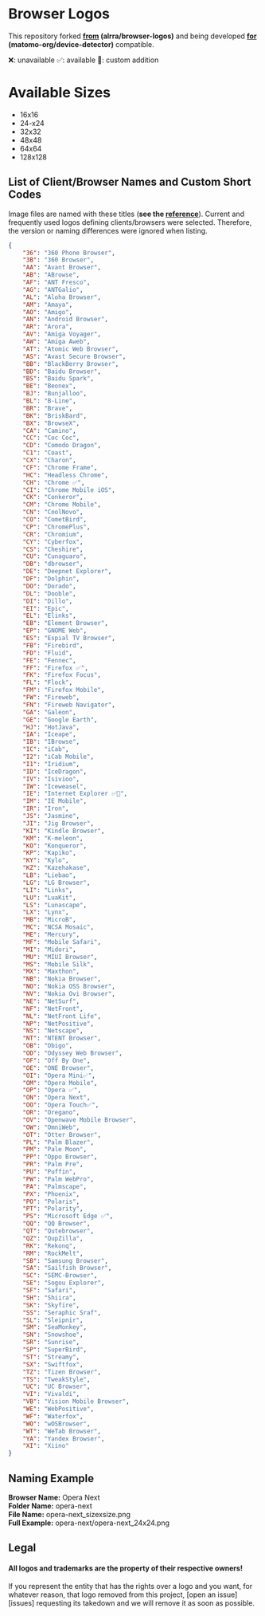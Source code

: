 # Browser Logos
This repository forked **[from](https://github.com/alrra/browser-logos) (alrra/browser-logos)** and being developed **[for](https://github.com/matomo-org/device-detector) (matomo-org/device-detector)** compatible.

❌: unavailable
✅: available
💠: custom addition

# Available Sizes

- 16x16
- 24-x24
- 32x32
- 48x48
- 64x64
- 128x128

## List of Client/Browser Names and Custom Short Codes
Image files are named with these titles (**see the [reference](https://github.com/matomo-org/device-detector/blob/c136bf9147bd8f33746b1915331fba133d076ed5/Parser/Client/Browser.php#L29)**). Current and frequently used logos defining clients/browsers were selected. Therefore, the version or naming differences were ignored when listing.

```json
{
    "36": "360 Phone Browser",
    "3B": "360 Browser",
    "AA": "Avant Browser",
    "AB": "ABrowse",
    "AF": "ANT Fresco",
    "AG": "ANTGalio",
    "AL": "Aloha Browser",
    "AM": "Amaya",
    "AO": "Amigo",
    "AN": "Android Browser",
    "AR": "Arora",
    "AV": "Amiga Voyager",
    "AW": "Amiga Aweb",
    "AT": "Atomic Web Browser",
    "AS": "Avast Secure Browser",
    "BB": "BlackBerry Browser",
    "BD": "Baidu Browser",
    "BS": "Baidu Spark",
    "BE": "Beonex",
    "BJ": "Bunjalloo",
    "BL": "B-Line",
    "BR": "Brave",
    "BK": "BriskBard",
    "BX": "BrowseX",
    "CA": "Camino",
    "CC": "Coc Coc",
    "CD": "Comodo Dragon",
    "C1": "Coast",
    "CX": "Charon",
    "CF": "Chrome Frame",
    "HC": "Headless Chrome",
    "CH": "Chrome ✅",
    "CI": "Chrome Mobile iOS",
    "CK": "Conkeror",
    "CM": "Chrome Mobile",
    "CN": "CoolNovo",
    "CO": "CometBird",
    "CP": "ChromePlus",
    "CR": "Chromium",
    "CY": "Cyberfox",
    "CS": "Cheshire",
    "CU": "Cunaguaro",
    "DB": "dbrowser",
    "DE": "Deepnet Explorer",
    "DF": "Dolphin",
    "DO": "Dorado",
    "DL": "Dooble",
    "DI": "Dillo",
    "EI": "Epic",
    "EL": "Elinks",
    "EB": "Element Browser",
    "EP": "GNOME Web",
    "ES": "Espial TV Browser",
    "FB": "Firebird",
    "FD": "Fluid",
    "FE": "Fennec",
    "FF": "Firefox ✅",
    "FK": "Firefox Focus",
    "FL": "Flock",
    "FM": "Firefox Mobile",
    "FW": "Fireweb",
    "FN": "Fireweb Navigator",
    "GA": "Galeon",
    "GE": "Google Earth",
    "HJ": "HotJava",
    "IA": "Iceape",
    "IB": "IBrowse",
    "IC": "iCab",
    "I2": "iCab Mobile",
    "I1": "Iridium",
    "ID": "IceDragon",
    "IV": "Isivioo",
    "IW": "Iceweasel",
    "IE": "Internet Explorer ✅💠",
    "IM": "IE Mobile",
    "IR": "Iron",
    "JS": "Jasmine",
    "JI": "Jig Browser",
    "KI": "Kindle Browser",
    "KM": "K-meleon",
    "KO": "Konqueror",
    "KP": "Kapiko",
    "KY": "Kylo",
    "KZ": "Kazehakase",
    "LB": "Liebao",
    "LG": "LG Browser",
    "LI": "Links",
    "LU": "LuaKit",
    "LS": "Lunascape",
    "LX": "Lynx",
    "MB": "MicroB",
    "MC": "NCSA Mosaic",
    "ME": "Mercury",
    "MF": "Mobile Safari",
    "MI": "Midori",
    "MU": "MIUI Browser",
    "MS": "Mobile Silk",
    "MX": "Maxthon",
    "NB": "Nokia Browser",
    "NO": "Nokia OSS Browser",
    "NV": "Nokia Ovi Browser",
    "NE": "NetSurf",
    "NF": "NetFront",
    "NL": "NetFront Life",
    "NP": "NetPositive",
    "NS": "Netscape",
    "NT": "NTENT Browser",
    "OB": "Obigo",
    "OD": "Odyssey Web Browser",
    "OF": "Off By One",
    "OE": "ONE Browser",
    "OI": "Opera Mini✅",
    "OM": "Opera Mobile",
    "OP": "Opera ✅",
    "ON": "Opera Next",
    "OO": "Opera Touch✅",
    "OR": "Oregano",
    "OV": "Openwave Mobile Browser",
    "OW": "OmniWeb",
    "OT": "Otter Browser",
    "PL": "Palm Blazer",
    "PM": "Pale Moon",
    "PP": "Oppo Browser",
    "PR": "Palm Pre",
    "PU": "Puffin",
    "PW": "Palm WebPro",
    "PA": "Palmscape",
    "PX": "Phoenix",
    "PO": "Polaris",
    "PT": "Polarity",
    "PS": "Microsoft Edge ✅",
    "QQ": "QQ Browser",
    "QT": "Qutebrowser",
    "QZ": "QupZilla",
    "RK": "Rekonq",
    "RM": "RockMelt",
    "SB": "Samsung Browser",
    "SA": "Sailfish Browser",
    "SC": "SEMC-Browser",
    "SE": "Sogou Explorer",
    "SF": "Safari",
    "SH": "Shiira",
    "SK": "Skyfire",
    "SS": "Seraphic Sraf",
    "SL": "Sleipnir",
    "SM": "SeaMonkey",
    "SN": "Snowshoe",
    "SR": "Sunrise",
    "SP": "SuperBird",
    "ST": "Streamy",
    "SX": "Swiftfox",
    "TZ": "Tizen Browser",
    "TS": "TweakStyle",
    "UC": "UC Browser",
    "VI": "Vivaldi",
    "VB": "Vision Mobile Browser",
    "WE": "WebPositive",
    "WF": "Waterfox",
    "WO": "wOSBrowser",
    "WT": "WeTab Browser",
    "YA": "Yandex Browser",
    "XI": "Xiino"
}
```

## Naming Example
**Browser Name:** Opera Next\
**Folder Name:** opera-next\
**File Name:** opera-next_sizexsize.png\
**Full Example:** opera-next/opera-next_24x24.png

## Legal

#### __All logos and trademarks are the property of their respective owners!__

If you represent the entity that has the rights over a logo and
you want, for whatever reason, that logo removed from this project,
[open an issue][issues] requesting its takedown and we will remove
it as soon as possible.